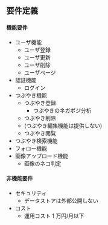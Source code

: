 ## 要件定義

#### 機能要件

- ユーザ機能
  - ユーザ登録
  - ユーザ更新
  - ユーザ削除
  - ユーザページ
- 認証機能
  - ログイン
- つぶやき機能
  - つぶやき登録
    - つぶやきのネガポジ分析
  - つぶやき削除
  - (つぶやき編集機能は提供しない)
  - つぶやき閲覧
- つぶやき検索機能
- フォロー機能
- 画像アップロード機能
  - 画像のネコ判定

#### 非機能要件

- セキュリティ
  - データストアは外部公開しない
- コスト
  - 運用コスト 1 万円/月以下
